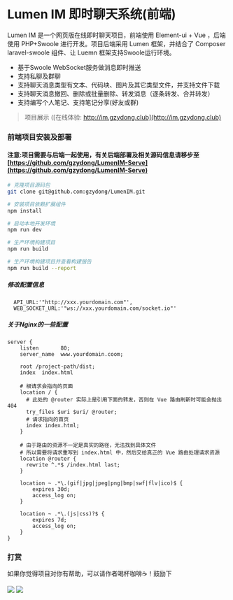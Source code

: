 # Lumen IM 即时聊天系统(前端)

Lumen IM 是一个网页版在线即时聊天项目，前端使用 Element-ui + Vue ，后端使用 PHP+Swoole 进行开发。项目后端采用 Lumen 框架，并结合了 Composer laravel-swoole 组件、让 Luemn 框架支持Swoole运行环境。

- 基于Swoole WebSocket服务做消息即时推送
- 支持私聊及群聊
- 支持聊天消息类型有文本、代码块、图片及其它类型文件，并支持文件下载
- 支持聊天消息撤回、删除或批量删除、转发消息（逐条转发、合并转发）
- 支持编写个人笔记、支持笔记分享(好友或群)

>项目展示 ([在线体验: http://im.gzydong.club](http://im.gzydong.club)

### 前端项目安装及部署
#### 注意:项目需要与后端一起使用，有关后端部署及相关源码信息请移步至 [https://github.com/gzydong/LumenIM-Serve](https://github.com/gzydong/LumenIM-Serve)
```bash
# 克隆项目源码包
git clone git@github.com:gzydong/LumenIM.git

# 安装项目依赖扩展组件
npm install

# 启动本地开发环境
npm run dev

# 生产环境构建项目
npm run build

# 生产环境构建项目并查看构建报告
npm run build --report
```

##### 修改配置信息
```
  API_URL:'"http://xxx.yourdomain.com"',
  WEB_SOCKET_URL:'"ws://xxx.yourdomain.com/socket.io"'
```

##### 关于Nginx的一些配置
```nginx
server {
    listen       80;
    server_name  www.yourdomain.coom;

    root /project-path/dist;
    index  index.html

    # 根请求会指向的页面
    location / {
      # 此处的 @router 实际上是引用下面的转发，否则在 Vue 路由刷新时可能会抛出 404
      try_files $uri $uri/ @router;
      # 请求指向的首页
      index index.html;
    }

    # 由于路由的资源不一定是真实的路径，无法找到具体文件
    # 所以需要将请求重写到 index.html 中，然后交给真正的 Vue 路由处理请求资源
    location @router {
      rewrite ^.*$ /index.html last;
    }

    location ~ .*\.(gif|jpg|jpeg|png|bmp|swf|flv|ico)$ {
        expires 30d;
        access_log on;
    }

    location ~ .*\.(js|css)?$ {
        expires 7d;
        access_log on;
    }
}
```
### 打赏

如果你觉得项目对你有帮助，可以请作者喝杯咖啡☕️！鼓励下


<img src="https://raw.githubusercontent.com/gzydong/LumenIM/master/static/image/RaJik9TWDi.png">

<img src="https://cdn.learnku.com/uploads/images/202011/10/46424/RaJik9TWDi.png!large">
